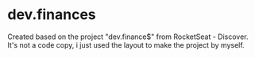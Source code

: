 # dev.finances
Created based on the project "dev.finance$" from RocketSeat - Discover. It's not a code copy, i just used the layout to make the project by myself.

